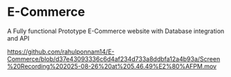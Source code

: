 # E-Commerce
A Fully functional Prototype E-Commerce website with Database integration and API

https://github.com/rahulponnam14/E-Commerce/blob/d37e43093336c6d4af234d733a8ddbfa12a4b93a/Screen%20Recording%202025-08-26%20at%205.46.49%E2%80%AFPM.mov
